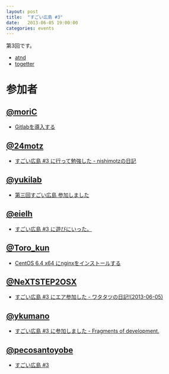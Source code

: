 ```yaml
---
layout: post
title:  "すごい広島 #3"
date:   2013-06-05 19:00:00
categories: events
---
```


第3回です。

* [atnd](http://atnd.org/events/40132)
* [togetter](http://togetter.com/li/514216)

<!-- 概要 -->

# 参加者

## [@moriC](https://twitter.com/CentBoss)

* [Gitlabを導入する](http://blog.mori-theta.net/?p=67)

## [@24motz](https://twitter.com/24motz)

* [すごい広島 #3 に行って勉強した - nishimotzの日記](http://d.nishimotz.com/archives/1494)

## [@yukilab](https://twitter.com/yukilab)

* [第三回すごい広島 参加しました](http://yukilab3.blog.fc2.com/blog-entry-20.html)

## [@eielh](https://twitter.com/eielh)

* [すごい広島 #3 に遊びにいった。](http://eielh-life.tumblr.com/post/52212876105/3)

## [@Toro_kun](https://twitter.com/Toro_kun)

* [CentOS 6.4 x64 にnginxをインストールする](http://106n.net/toro/blog/?p=921)

## [@NeXTSTEP2OSX](https://twitter.com/NeXTSTEP2OSX)

* [すごい広島 #3 にエア参加した - ワタタツの日記!(2013-06-05)](http://kita.dyndns.org/diary/?date=20130605#p01)

## [@ykumano](https://twitter.com/ykumano/status/342314178939326464)

* [すごい広島 #3 に参加しました - Fragments of development.](http://ykumano.tumblr.com/post/52225752287/3)

## [@pecosantoyobe](https://twitter.com/pecosantoyobe)

* [すごい広島 #3](http://49.212.143.129/posts/2013-06-10-great-h-3.html)
